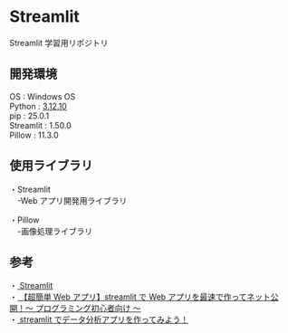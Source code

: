 # Streamlit

Streamlit 学習用リポジトリ

## 開発環境

OS : Windows OS  
Python : [3.12.10](https://www.python.org/downloads/release/python-31210/)  
pip : 25.0.1  
Streamlit : 1.50.0  
Pillow : 11.3.0

## 使用ライブラリ

・Streamlit  
　-Web アプリ開発用ライブラリ

・Pillow  
　-画像処理ライブラリ

## 参考

・[ Streamlit](https://streamlit.io/)  
・[ 【超簡単 Web アプリ】streamlit で Web アプリを最速で作ってネット公開！〜 プログラミング初心者向け 〜](https://www.youtube.com/watch?v=4nsTce1Oce8)  
・[ streamlit でデータ分析アプリを作ってみよう！](https://www.youtube.com/watch?v=de0SAWKJdhE)

